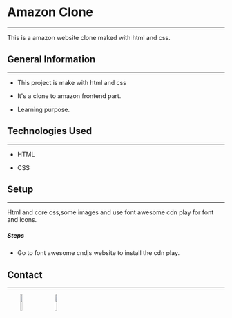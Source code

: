 <h1>Amazon Clone</h1>
<hr><p>This is a amazon website clone maked with html and css.</p><h2>General Information</h2>
<hr><ul>
<li>This project is make with html and css</li>
</ul><ul>
<li>It's a clone to amazon frontend part.</li>
</ul><ul>
<li>Learning purpose.</li>
</ul><h2>Technologies Used</h2>
<hr><ul>
<li>HTML</li>
</ul><ul>
<li>CSS</li>
</ul><h2>Setup</h2>
<hr><p>Html and core css,some images and use font awesome cdn play for font and icons.</p><h5>Steps</h5><ul>
<li>Go to font awesome cndjs website to install the cdn play.</li>
</ul><h2>Contact</h2>
<hr><p><span style="margin-right: 30px;"></span><a href="https://github.com/Abdullah-Junayed-290"><img target="_blank" src="https://cdn.jsdelivr.net/gh/devicons/devicon/icons/github/github-original.svg" style="width: 10%;"></a><span style="margin-right: 30px;"></span><a href="https://www.facebook.com/share/153TJpH3WV/"><img target="_blank" src="https://cdn.jsdelivr.net/gh/devicons/devicon/icons/facebook/facebook-original.svg" style="width: 10%;"></a></p>
